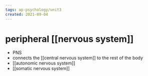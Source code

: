 ```yaml
---
tags: ap-psychology/unit3 
created: 2021-09-04
---
```


# peripheral [[nervous system]]

- PNS
- connects the [[central nervous system]] to the rest of the body
- [[autonomic nervous system]]
- [[somatic nervous system]] 
